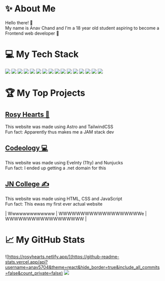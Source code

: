 # ✨ About Me
Hello there! 👋<br>My name is Anav Chand and I'm a 18 year old student aspiring to become a Frontend web developer 🚀 

# 💻 My Tech Stack
<!-- ![CSS3]([https://img.shields.io/badge/css3-%231572B6.svg?style=for-the-badge&logo=css3&logoColor=white](https://img.shields.io/badge/CSS3-1572B6.svg?style=for-the-badge&logo=CSS3&logoColor=white)) 
![Tailwind](https://img.shields.io/badge/Tailwind_CSS-38B2AC?style=for-the-badge&logo=tailwind-css&logoColor=white "Tailwind")
![HTML5](https://img.shields.io/badge/html5-%23E34F26.svg?style=for-the-badge&logo=html5&logoColor=white) 
![Markdown](https://img.shields.io/badge/markdown-%23000000.svg?style=for-the-badge&logo=markdown&logoColor=white) 
![JavaScript](https://img.shields.io/badge/JavaScript-F7DF1E?style=for-the-badge&logo=javascript&logoColor=black "JavaScript")
![C++](https://img.shields.io/badge/c++-%2300599C.svg?style=for-the-badge&logo=c%2B%2B&logoColor=white "C++")
![C#](https://img.shields.io/badge/c%23-%23239120.svg?style=for-the-badge&logo=c-sharp&logoColor=white "C#")
![Git](https://img.shields.io/badge/git-%23F05033.svg?style=for-the-badge&logo=git&logoColor=white "Git")
![GitHub](https://img.shields.io/badge/github-%23121011.svg?style=for-the-badge&logo=github&logoColor=white "GitHub")
![Netlify](https://img.shields.io/badge/netlify-%23000000.svg?style=for-the-badge&logo=netlify&logoColor=#00C7B7 "Netlify")
![Canva](https://img.shields.io/badge/Canva-%2300C4CC.svg?style=for-the-badge&logo=Canva&logoColor=white) 
![Blender](https://img.shields.io/badge/blender-%23F5792A.svg?style=for-the-badge&logo=blender&logoColor=white) 
![UNITY](https://img.shields.io/badge/Unity-%2320232a.svg?style=for-the-badge&logo=unity&logoColor=white)  -->

![](https://img.shields.io/badge/HTML5-E34F26.svg?style=for-the-badge&logo=HTML5&logoColor=white)
![](https://img.shields.io/badge/Markdown-000000.svg?style=for-the-badge&logo=Markdown&logoColor=white)
![](https://img.shields.io/badge/CSS3-1572B6.svg?style=for-the-badge&logo=CSS3&logoColor=white)
![](https://img.shields.io/badge/Tailwind%20CSS-06B6D4.svg?style=for-the-badge&logo=Tailwind-CSS&logoColor=white)
![](https://img.shields.io/badge/JavaScript-F7DF1E.svg?style=for-the-badge&logo=JavaScript&logoColor=black)
![](https://img.shields.io/badge/C++-00599C.svg?style=for-the-badge&logo=C++&logoColor=white)
![](https://img.shields.io/badge/C%20Sharp-239120.svg?style=for-the-badge&logo=C-Sharp&logoColor=white)
![](https://img.shields.io/badge/Git-F05032.svg?style=for-the-badge&logo=Git&logoColor=white)
![](https://img.shields.io/badge/GitHub-181717.svg?style=for-the-badge&logo=GitHub&logoColor=white)
![](https://img.shields.io/badge/Eleventy-000000.svg?style=for-the-badge&logo=Eleventy&logoColor=wh)
![](https://img.shields.io/badge/Nunjucks-1C4913.svg?style=for-the-badge&logo=Nunjucks&logoColor=white)
![](https://img.shields.io/badge/Astro-FF5D01.svg?style=for-the-badge&logo=Astro&logoColor=white)
![](https://img.shields.io/badge/Netlify-00C7B7.svg?style=for-the-badge&logo=Netlify&logoColor=white)
![](https://img.shields.io/badge/Canva-00C4CC.svg?style=for-the-badge&logo=Canva&logoColor=white)
![](https://img.shields.io/badge/Blender-F5792A.svg?style=for-the-badge&logo=Blender&logoColor=white)
![](https://img.shields.io/badge/Unity-FFFFFF.svg?style=for-the-badge&logo=Unity&logoColor=black)

# 🏆 My Top Projects
## [Rosy Hearts 🎂](http://rosyhearts.netlify.app) 
This website was made using Astro and TailwindCSS \
Fun fact: Apparently thus makes me a JAM stack dev
## [Codeology 💻](http://codeology.net) 
This website was made using Evelnty (11ty) and Nunjucks \
Fun fact: I ended up getting a .net domain for this
## [JN College ✍️](http://jncollege.netlify.app) 
This website was made using HTML, CSS and JavaScript \
Fun fact: This ewas my first ever actual website

| Wwwwwwwwwwwww | WWWWWWWWWWWWWWWWWWWe | WWWWWWWWWWWWWWWWWW |


<!-- ![TypeScript](https://img.shields.io/badge/typescript-%23007ACC.svg?style=for-the-badge&logo=typescript&logoColor=white) -->
<!-- ![React](https://img.shields.io/badge/react-%2320232a.svg?style=for-the-badge&logo=react&logoColor=%2361DAFB)  -->
<!-- ![Bootstrap](https://img.shields.io/badge/bootstrap-%23563D7C.svg?style=for-the-badge&logo=bootstrap&logoColor=white)  -->

# 📈 My GitHub Stats
![https://rosyhearts.netlify.app/](https://github-readme-stats.vercel.app/api?username=anav5704&theme=react&hide_border=true&include_all_commits=false&count_private=false)
![](https://github-readme-streak-stats.herokuapp.com/?user=anav5704&theme=react&hide_border=true)
<!-- [![](https://github-readme-stats.vercel.app/api/top-langs/?username=anav5704&theme=react&hide_border=true&layout=compact) -->

<!-- [![](https://visitcount.itsvg.in/api?id=anav5704&icon=2&color=1)](https://visitcount.itsvg.in) -->

<!-- Proudly created with GPRM ( https://gprm.itsvg.in ) -->

